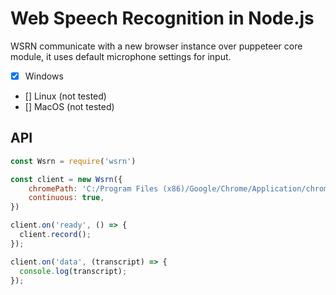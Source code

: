 # Web Speech Recognition in Node.js

WSRN communicate with a new browser instance over puppeteer core module, it uses default microphone settings for input.

* [x] Windows
* [] Linux (not tested)
* [] MacOS (not tested)

## API

```js
const Wsrn = require('wsrn')

const client = new Wsrn({
    chromePath: 'C:/Program Files (x86)/Google/Chrome/Application/chrome.exe',
    continuous: true,
})

client.on('ready', () => {
  client.record();
});

client.on('data', (transcript) => {
  console.log(transcript);
});
```
